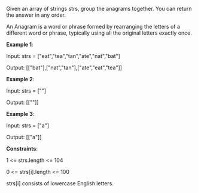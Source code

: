 Given an array of strings strs, group the anagrams together. You can return the answer in any order.

An Anagram is a word or phrase formed by rearranging the letters of a different word or phrase, typically using all the original letters exactly once.



__Example 1__:

Input: strs = ["eat","tea","tan","ate","nat","bat"]

Output: [["bat"],["nat","tan"],["ate","eat","tea"]]

__Example 2__:

Input: strs = [""]

Output: [[""]]

__Example 3__:

Input: strs = ["a"]

Output: [["a"]]

__Constraints__:

1 <= strs.length <= 104

0 <= strs[i].length <= 100

strs[i] consists of lowercase English letters.